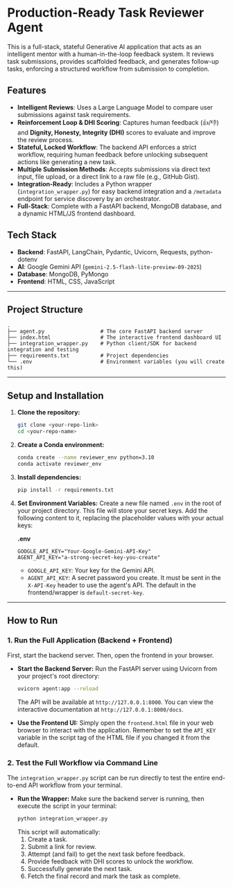 # Production-Ready Task Reviewer Agent

This is a full-stack, stateful Generative AI application that acts as an intelligent mentor with a human-in-the-loop feedback system. It reviews task submissions, provides scaffolded feedback, and generates follow-up tasks, enforcing a structured workflow from submission to completion.

## Features

  - **Intelligent Reviews**: Uses a Large Language Model to compare user submissions against task requirements.
  - **Reinforcement Loop & DHI Scoring**: Captures human feedback (👍/👎) and **Dignity, Honesty, Integrity (DHI)** scores to evaluate and improve the review process.
  - **Stateful, Locked Workflow**: The backend API enforces a strict workflow, requiring human feedback before unlocking subsequent actions like generating a new task.
  - **Multiple Submission Methods**: Accepts submissions via direct text input, file upload, or a direct link to a raw file (e.g., GitHub Gist).
  - **Integration-Ready**: Includes a Python wrapper (`integration_wrapper.py`) for easy backend integration and a `/metadata` endpoint for service discovery by an orchestrator.
  - **Full-Stack**: Complete with a FastAPI backend, MongoDB database, and a dynamic HTML/JS frontend dashboard.

## Tech Stack

  - **Backend**: FastAPI, LangChain, Pydantic, Uvicorn, Requests, python-dotenv
  - **AI**: Google Gemini API (`gemini-2.5-flash-lite-preview-09-2025`)
  - **Database**: MongoDB, PyMongo
  - **Frontend**: HTML, CSS, JavaScript

-----

## Project Structure

```
.
├── agent.py                  # The core FastAPI backend server
├── index.html                # The interactive frontend dashboard UI
├── integration_wrapper.py    # Python client/SDK for backend integration and testing
├── requirements.txt          # Project dependencies
└── .env                      # Environment variables (you will create this)
```

-----

## Setup and Installation

1.  **Clone the repository:**

    ```bash
    git clone <your-repo-link>
    cd <your-repo-name>
    ```

2.  **Create a Conda environment:**

    ```bash
    conda create --name reviewer_env python=3.10
    conda activate reviewer_env
    ```

3.  **Install dependencies:**

    ```bash
    pip install -r requirements.txt
    ```

4.  **Set Environment Variables:**
    Create a new file named `.env` in the root of your project directory. This file will store your secret keys. Add the following content to it, replacing the placeholder values with your actual keys:

    **.env**

    ```env
    GOOGLE_API_KEY="Your-Google-Gemini-API-Key"
    AGENT_API_KEY="a-strong-secret-key-you-create"
    ```

      - `GOOGLE_API_KEY`: Your key for the Gemini API.
      - `AGENT_API_KEY`: A secret password you create. It must be sent in the `X-API-Key` header to use the agent's API. The default in the frontend/wrapper is `default-secret-key`.

-----

## How to Run

### 1\. Run the Full Application (Backend + Frontend)

First, start the backend server. Then, open the frontend in your browser.

  - **Start the Backend Server:**
    Run the FastAPI server using Uvicorn from your project's root directory:

    ```bash
    uvicorn agent:app --reload
    ```

    The API will be available at `http://127.0.0.1:8000`. You can view the interactive documentation at `http://127.0.0.1:8000/docs`.

  - **Use the Frontend UI:**
    Simply open the `frontend.html` file in your web browser to interact with the application. Remember to set the `API_KEY` variable in the script tag of the HTML file if you changed it from the default.

### 2\. Test the Full Workflow via Command Line

The `integration_wrapper.py` script can be run directly to test the entire end-to-end API workflow from your terminal.

  - **Run the Wrapper:**
    Make sure the backend server is running, then execute the script in your terminal:
    ```bash
    python integration_wrapper.py
    ```
    This script will automatically:
    1.  Create a task.
    2.  Submit a link for review.
    3.  Attempt (and fail) to get the next task before feedback.
    4.  Provide feedback with DHI scores to unlock the workflow.
    5.  Successfully generate the next task.
    6.  Fetch the final record and mark the task as complete.

